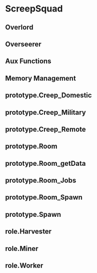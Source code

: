 # ScreepSquad
  <h2>Overlord</h2>
  <h2>Overseerer</h2>
  <h2>Aux Functions</h2>
  <h2>Memory Management</h2>
  <h2>prototype.Creep_Domestic</h2>
  <h2>prototype.Creep_Military</h2>
  <h2>prototype.Creep_Remote</h2>
  <h2>prototype.Room</h2>
  <h2>prototype.Room_getData</h2>
  <h2>prototype.Room_Jobs</h2>
  <h2>prototype.Room_Spawn</h2>
  <h2>prototype.Spawn</h2>
  <h2>role.Harvester</h2>
  <h2>role.Miner</h2>
  <h2>role.Worker</h2>
</ul>
